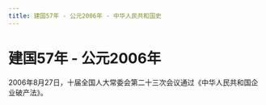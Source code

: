 ```yaml
---
title: 建国57年 - 公元2006年 - 中华人民共和国史
---
```


# 建国57年 - 公元2006年

2006年8月27日，十届全国人大常委会第二十三次会议通过《中华人民共和国企业破产法》。